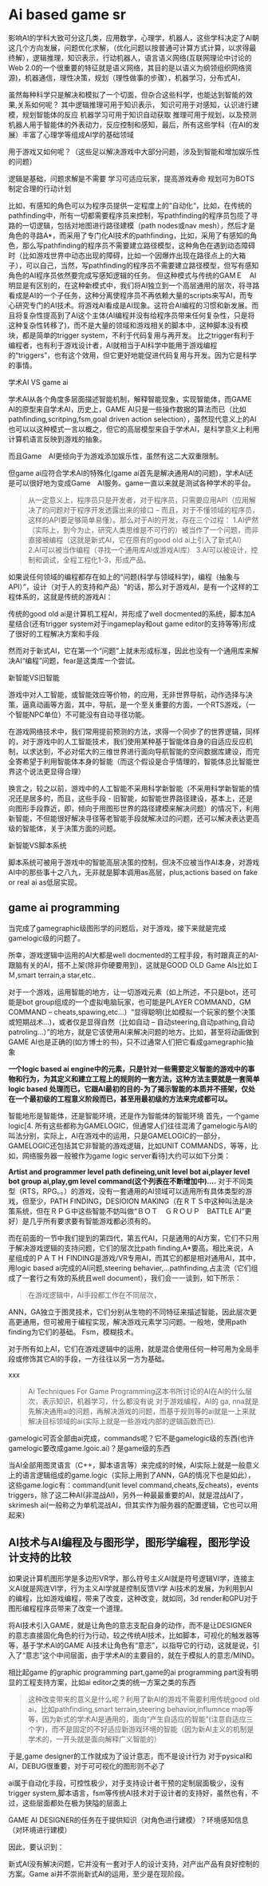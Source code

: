 ﻿

Ai based game sr
=============

影响AI的学科大致可分这几类，应用数学，心理学，机器人，这些学科决定了AI朝这几个方向发展，问题优化求解，（优化问题以按普通可计算方式计算，以求得最终解），逻辑推理，知识表示，行动机器人，语言语义网络(互联网理论中讨论的Web 2.0的一个很重要的特征就是语义网络，其目的是以语义为纲领组织网络资源)，机器通信，理性决策，规划（理性做事的步骤），机器学习，分布式AI，

虽然每种科学只是解决和模拟了一个切面，但杂合这些科学，也能达到智能的效果,关系如何呢？ 其中逻辑推理可用于知识表示， 知识可用于对感知，认识进行建模，规划智能体的反应 机器学习可用于知识自动获取 推理可用于规划，以及预测 机器人用于智能体的外表动力，反应控制和感知，最后，所有这些学科（在AI的发展）丰富了心理学等组成AI学的基础领域

用于游戏又如何呢？（这些足以解决游戏中大部分问题，涉及到智能和增加娱乐性的问题）

逻辑是基础，问题求解是不需要 学习可适应玩家，提高游戏寿命 规划可为BOTS制定合理的行动计划

比如，有感知的角色可以为程序员提供一定程度上的“自动化“，比如，在传统的pathfinding中，所有一切都需要程序员来控制，写pathfinding的程序员包揽了寻路的一切逻辑，包括对地图进行路径建模（path nodes或nav mesh），然后才是角色的寻路A*，而采用了专门化AI技术的pathfinding，比如，采用了有感知的角色，那么写pathfinding的程序员不需要建立路径模型，这种角色在遇到动态障碍时（比如游戏世界中动态出现的障碍，比如一个因爆炸出现在路径点上的大箱子），可以自己，当然，写pathfinding的程序员不需要建立路径模型，但写有感知角色的AI程序员依然要完成写感知逻辑的任务。 但这种模式与传统的GAMＥ　AI明显是有区别的，在这种新模式中，我们将AI独立到一个高层通用的层次，将寻路看成是AI的一个子任务，这种分离使程序员不再依赖大量的scripts来写AI，而专心研究专门的AI技术。将游戏AI看成是AI现象。这符合AI编程的习惯和新发展。而且将复杂性提高到了AI这个主体(AI编程并没有给程序员带来任何复杂性，只是将这种复杂性转移了)，而不是大量的领域和游戏相关的脚本中，这种脚本没有模块，都是简单的trigger system，不利于代码复用与再开发。 比之trigger有利于编程者，也有利于游戏设计者，AI就相当于AI科学中能用于游戏编程的“triggers”，也有这个效用，但它更好地能促进代码复用与开发。因为它是科学的事情。

学术AI VS game ai

学术AI从各个角度多层面描述智能机制，解释智能现象，实现智能体，而GAME AI的原型来自学术AI，历史上，GAME AI只是一些操作数据的算法而已（比如pathfinding,scritping,fsm,goal driven action selection），虽然现代意义上的AI也可以以这种模式一言以概之，但它的高层模型来自于学术AI，是科学意义上利用计算机语言反映到游戏的抽象。

而且Game　AI更倾向于为游戏添加娱乐性，虽然有这二大双重限制。

但game ai应符合学术AI的特殊化(game ai首先是解决通用AI的问题)，学术AI还是可以很好地为变成Game　AI服务。game一直以来就是测试各种学术的平台。

>从一定意义上，程序员只是开发者，对于程序员，只需要应用API（应用解决了的问题对于程序开发透露出来的接口 – 而且，对于不懂领域的程序员，这样的API要足够简单易懂）。那么对于AI的开发，存在三个过程： 1.AI俨然（实际上，到今为止，研究人类思维是不可行的）被当作了一个问题，而非直接被编程（这就是新式AI，它在原有的good old ai上引入了新式AI） 2.AI可以被当作编程（寻找一个通用库AI或游戏AI库） 3.AI可以被设计，控制和调试，全程工程化1-3，形成产品。

如果说任何领域的编程都存在如上的“问题(科学与领域科学)，编程（抽象与API）”，设计（对于人的支持和产品）“的话，那么对于游戏AI，是有一个这样的工程体系的，这就是传统的游戏AI：

传统的good old ai是计算机工程AI，并形成了well docmented的系统，脚本加A星结合(还有trigger system对于ingameplay和out game editor的支持等等)形成了很好的工程解决方案和手段

然而对于新式AI，它在第一个“问题”上就未形成标准，因此也没有一个通用库来解决AI“编程”问题，fear是这类库一个尝试。

新智能VS旧智能

游戏中对人工智能，或智能效应等价物，的应用，无非世界导航，动作选择与决策，逼真动画等方面，其中，导航，是一个至关重要的方面，一个RTS游戏，（一个智能NPC单位）不可能没有自动寻径功能。

在游戏网络技术中，我们常用提前预测的方法，求得一个同步了的世界逻辑，同样的，对于游戏中的人工智能技术，我们使用某种基于智能体自身的自适应反应机制，以求达到，不必对偌大的三维世界进行面向导航智能的空间数据库建设，而完全寄希望于利用智能体本身的智能（而这个假设是合乎情理的，智能体总比智能世界这个说法更显得合理）

换言之，较之以前，游戏中的人工智能不采用科学新智能（不采用科学新智能的情况还是居多的，而且，这些手段 - 旧智能，如智能世界路径建设，基本上，还是向图形手段靠近，即，倾向于用图形世界的路径建模来解决问题）的情况下，利用新智能，不但能很好解决寻径等老智能手段就解决过的问题，还可以解决表达更高级的智能体，关于决策方面的问题。

新智能VS脚本系统

脚本系统可被用于游戏中的智能高层决策的控制，但决不应被当作AI本身，对游戏AI中的那些事十之八九，无非就是脚本调用as高层，plus,actions based on fake or real ai as低层实现。


game ai programming
-------------

当完成了gamegraphic级图形学的问题后，对于游戏，接下来就是完成gamelogic级的问题了。

所幸，游戏逻辑中运用的AI大都是well docmented的工程手段，有时跟真正的AI-跟脑有关的AI，搭不上架(除非你硬要用到)，这就是GOOD OLD Game AIs比如ＩＭ,smart terrain,a star,etc..

对于一个游戏，运用智能的地方，让一切游戏元素（如上所述，不只是bot，还可能是bot group组成的一个虚拟电脑玩家，也可能是PLAYER COMMAND，GM COMMAND – cheats,spawing,etc…）“显得聪明(比如模拟一个玩家的整个决策或短期战术…)，或者仅是显得自然（比如自动 – 自动steering,自动pathing,自动patroling…）”的地方，就是它该使用AI来解决问题的地方。比如，甚至将动画做到GAME AI也是正确的(如方博士的书)，只不过通常人们把它看成gamegraphic抽象

**一个logic based ai engine中的元素，只是针对一些需要定义智能的游戏中的事物和行为，为其定义和建立工程上的规则的一套方法，这种方法主要就是一套简单logic based 处理而已，它跟AI最初的目的-为了揭示智能的本质并不搭架，仅处在一个最初级的工程意义阶段而已，甚至用最初级的方法来完成都可以。**

智能地形是智能体，还是智能环境，还是作为智能体的智能环境
首先，一个game logic[4. 所有这些都称为GAMELOGIC，但通常人们往往混淆了gamelogic与AI的叫法分别，实际上，AI在游戏中的运用，只是GAMELOGIC的一部分，GAMELOGIC还包括其它非智能的游戏逻辑，比如UNIT COMMANDS，等等，比如，网络服务器一般被作为game logic server看待]大约可以如下分类：

**Artist and programmer level path defineing,unit level bot ai,player level bot group ai,play,gm level command(这个列表在不断增加中)….**
对于不同类型（RTS，RPG。。）的游戏，没有一套通用的AI领域可以适用所有具体类型的游戏，但至少，PATH FINDING，DESIOION MAKING（在ＲＴＳ中这种叫法是决策系统，但在ＲＰＧ中这些智能不妨叫做“ＢＯＴ　ＧＲＯＵＰ　BATTLE AI”更好）是几乎所有要求要有智能游戏都必须有的。

而在前面的一节中我们提到的第四代，第五代AI，只是通用的AI方案，它们不只用于解决游戏逻辑的支持问题，它们的层次比path finding,A*要高。相比来说，Ａ星组成的ＰＡＴＨ FINDING是游戏/VR专用AI，而其它的都是相对通用AI，其中，用logic based ai完成的AI问题,steering behavier,...pathfinding,占主流（它们组成了一套行之有效的系统且well document），我们会一一谈到，如下所示：

>在游戏逻辑中，AI手段都工作在不同层次，

ANN，GA独立于图灵技术，它们分别从生物的不同特征来描述智能，因此层次更高更通用，但可被用于编程实现，解决游戏元素学习问题。一般地，使用path finding为它们的基础。 Fsm，模糊技术。

对于所有如上AI，它们在游戏逻辑中的运用，就是混合使用任何一种可用为全局手段或修饰其它AI的手段，一方往往以另一方为基础。

xxx

>Ai Techniques For Game Programming这本书所讨论的AI在AI的什么层次，表示知识，机器学习，什么都没有说 对于游戏编程，AI的 ga, nna就是先解决通用ai的问题，再解决游戏的问题，而基于规则等的ai就是一上来就解决目标领域的ai(实际上就是一些游戏内部的逻辑函数而已).

gamelogic可否全部由ai完成，commands呢？它不是gamelogic级的东西(也许gamelogic要改成game.lgoic.ai)？是game级的东西

当AI全部用图灵语言（C++，脚本语言等）来完成的时候，AI实际上就是一般意义上的语言逻辑组成的game.logic（实际上用到了ANN，GA的情况下也是如此），这些game.logic有：command(unit level command,cheats,反cheats)，events triggers，除了这二种AI(非混战AI)，另外一种最最重要的AI，就是混战AI了，skrimesh ai(一般称之为单机混战AI，但其实作为服务器的配置逻辑，它也可以用起来)

AI技术与AI编程及与图形学，图形学编程，图形学设计支持的比较
-------------

如果说计算机图形学是多边形VR学，那么符号主义AI就是符号逻辑VI学，连接主义AI就是网连VI学，行为主义AI学就是控制反馈VI学 Ai技术的发展，为利用到AI的编程，比如游戏编程，带来了改变，这种改变，就如同，3d render和GPU对于图形编程程序员带来了改变一个道理。

将AI技术引入GAME，就是让角色的意志支配自身的动作，而不是让DESIGNER 的意志直接固化角色的行为行动，较之传统AI技术，比如脚本，可视化的触发器等等，基于学术AI的GAME AI技术让角色有“意志”，以指导它的行动，这就是说，引入了“意志”这个中间层面，由于学术AI的主要目的，就在于模拟人的意志/MIND。

相比起game 的graphic programming part,game的ai programming part没有明显的工程支持方案，比如ai editor之类的统一方案之类的东西

>这种改变带来的意义是什么呢？利用了新AI的游戏不需要利用传统good old ai，比如pathfinding,smart terrain,steering behavior,influmnce map等等，因为新式的学术AI是通用的，面向“产生自适应的智能”(注意自适应三个字)，而不是固定的不好适应新游戏环境的智能（因为新AI主义的机制是学术的，一开头就是面向解释广义智能的）

于是,game designer的工作就成为了设计意志，而不是设计行为 对于pysical和AI，DEBUG很重要，对于可可视化的图形则不必了

ai属于自动化手段，可控性极少，对于支持设计者干预的定制层面极少，没有trigger system,脚本语言，fsm等传统AI技术对于设计者的支持好，虽然也有，不过，这些层面都处在极为狭隘的层面上

GAME AI DESIGNER的任务在于提供知识（对角色进行建模）？环境感知信息（对环境进行建模）

因此，要认识到：

新式AI没有解决问题，它并没有一套对于人的设计支持，对产出产品有良好控制的方案。Game ai并不崇尚新式AI的运用，至少是在现阶段。